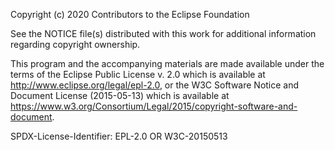 Copyright (c) 2020 Contributors to the Eclipse Foundation

See the NOTICE file(s) distributed with this work for additional
information regarding copyright ownership.

This program and the accompanying materials are made available under the
terms of the Eclipse Public License v. 2.0 which is available at
http://www.eclipse.org/legal/epl-2.0, or the W3C Software Notice and
Document License (2015-05-13) which is available at
https://www.w3.org/Consortium/Legal/2015/copyright-software-and-document.

SPDX-License-Identifier: EPL-2.0 OR W3C-20150513